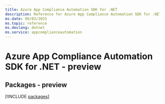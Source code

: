 ```yaml
---
title: Azure App Compliance Automation SDK for .NET
description: Reference for Azure App Compliance Automation SDK for .NET
ms.date: 09/03/2025
ms.topic: reference
ms.devlang: dotnet
ms.service: appcomplianceautomation
---
```

# Azure App Compliance Automation SDK for .NET - preview
## Packages - preview
[!INCLUDE [packages](app-compliance-automation-index.md)]